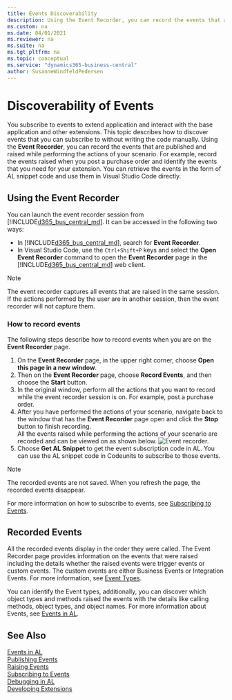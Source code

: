 ```yaml
---
title: Events Discoverability
description: Using the Event Recorder, you can record the events that are published and raised while performing the actions of your scenario.
ms.custom: na
ms.date: 04/01/2021
ms.reviewer: na
ms.suite: na
ms.tgt_pltfrm: na
ms.topic: conceptual
ms.service: "dynamics365-business-central"
author: SusanneWindfeldPedersen
---
```


# Discoverability of Events 

You subscribe to events to extend application and interact with the base application and other extensions. This topic describes how to discover events that you can subscribe to without writing the code manually. Using the **Event Recorder**, you can record the events that are published and raised while performing the actions of your scenario. For example, record the events raised when you post a purchase order and identify the events that you need for your extension. You can retrieve the events in the form of AL snippet code and use them in Visual Studio Code directly. 

## Using the Event Recorder
You can launch the event recorder session from [!INCLUDE[d365_bus_central_md](includes/d365_bus_central_md.md)]. It can be accessed in the following two ways:

- In [!INCLUDE[d365_bus_central_md](includes/d365_bus_central_md.md)], search for **Event Recorder**.
- In Visual Studio Code, use the `Ctrl+Shift+P` keys and select the **Open Event Recorder** command to open the **Event Recorder** page in the [!INCLUDE[d365_bus_central_md](includes/d365_bus_central_md.md)] web client.

> [!NOTE]  
> The event recorder captures all events that are raised in the same session. If the actions performed by the user are in another session, then the event recorder will not capture them.

### How to record events

The following steps describe how to record events when you are on the **Event Recorder** page.

1. On the **Event Recorder** page, in the upper right corner, choose **Open this page in a new window**.
2. Then on the **Event Recorder** page, choose **Record Events**, and then choose the **Start** button.
3. In the original window, perform all the actions that you want to record while the event recorder session is on.
    For example, post a purchase order.
4. After you have performed the actions of your scenario, navigate back to the window that has the **Event Recorder** page open and click the **Stop** button to finish recording.  
    All the events raised while performing the actions of your scenario are recorded and can be viewed on as shown below.
    ![Event recorder.](media/view-events-event-recorder.png)
5. Choose **Get AL Snippet** to get the event subscription code in AL.
You can use the AL snippet code in Codeunits to subscribe to those events.

> [!NOTE]  
> The recorded events are not saved. When you refresh the page, the recorded events disappear.

For more information on how to subscribe to events, see [Subscribing to Events](devenv-subscribing-to-events.md).

## Recorded Events

All the recorded events display in the order they were called. The Event Recorder page provides information on the events that were raised including the details whether the raised events were trigger events or custom events. The custom events are either Business Events or Integration Events. For more information, see [Event Types](devenv-event-types.md).

You can identify the Event types, additionally, you can discover which object types and methods raised the events with the details like calling methods, object types, and object names. For more information about Events, see [Events in AL](devenv-events-in-al.md).
  
## See Also
[Events in AL](devenv-events-in-al.md)  
[Publishing Events](devenv-publishing-events.md)  
[Raising Events](devenv-raising-events.md)  
[Subscribing to Events](devenv-subscribing-to-events.md)  
[Debugging in AL](devenv-debugging.md)  
[Developing Extensions](devenv-dev-overview.md)  